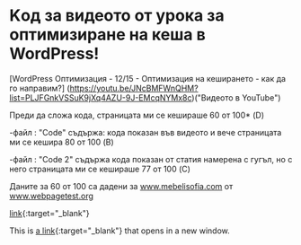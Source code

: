 # Kод за видеото от урока за оптимизиране на кеша в WordPress!
[WordPress Оптимизация - 12/15 - Оптимизация на кеширането - как да го направим?] (https://youtu.be/JNcBMFWnQHM?list=PLJFGnkVSSuK9jXq4AZU-9J-EMcqNYMx8c)("Видеото в YouTube")

Преди да сложа кода, страницата ми се кешираше 60 от 100* (D)

-файл : "Code" съдържа: кода показан във видеото и вече страницата ми се кешира 80 от 100 (B)

-файл : "Code 2"  съдържа кода показан от статия намерена с гугъл, но с него страницата ми се кешираше 77 от 100  (C)



Даните за 60 от 100 са дадени за www.mebelisofia.com от www.webpagetest.org


[link](www.mebelisofia.com){:target="_blank"}


This is [a link](http://example.com){:target="_blank"} that opens in a new window.
